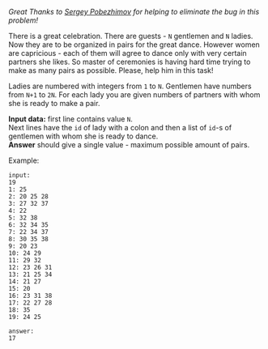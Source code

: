 _Great Thanks to [Sergey Pobezhimov](../user_profile/moffserge) for helping to eliminate the bug in this problem!_

There is a great celebration. There are guests - `N` gentlemen and `N` ladies. Now they are to be organized
in pairs for the great dance. However women are capricious - each of them will agree to dance only with
very certain partners she likes. So master of ceremonies is having hard time trying to make as many
pairs as possible. Please, help him in this task!

Ladies are numbered with integers from `1` to `N`. Gentlemen have numbers from `N+1` to `2N`.
For each lady you are given numbers of partners with whom she is ready to make a pair.

**Input data:** first line contains value `N`.  
Next lines have the `id` of lady with a colon and then a list of `id`-s of gentlemen with whom she
is ready to dance.  
**Answer** should give a single value - maximum possible amount of pairs.

Example:

	input:
	19
	1: 25
	2: 20 25 28
	3: 27 32 37
	4: 22
	5: 32 38
	6: 32 34 35
	7: 22 34 37
	8: 30 35 38
	9: 20 23
	10: 24 29
	11: 29 32
	12: 23 26 31
	13: 21 25 34
	14: 21 27
	15: 20
	16: 23 31 38
	17: 22 27 28
	18: 35
	19: 24 25
	
	answer:
	17